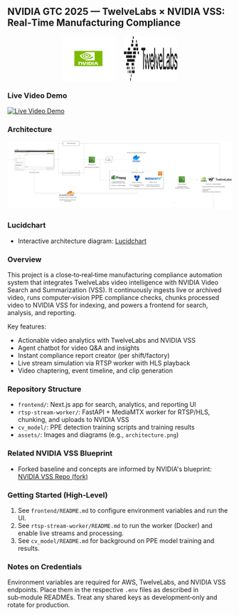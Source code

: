 ## NVIDIA GTC 2025 — TwelveLabs × NVIDIA VSS: Real‑Time Manufacturing Compliance

<div align="center" style="display: flex; align-items: center; justify-content: center; gap: 20px;">
  <img src="frontend/public/nvidia.jpg" width="120" height="100" alt="NVIDIA">
  <img src="frontend/public/twelvelabs.png" width="120" height="100" alt="TwelveLabs">
</div>

### Live Video Demo
[![Live Video Demo](https://img.youtube.com/vi/opYVHSc77ZQ/maxresdefault.jpg)](https://www.youtube.com/watch?v=opYHSc77ZQ&feature=youtu.be)

### Architecture
![System Architecture](assets/architecture.png)

### Lucidchart
- Interactive architecture diagram: [Lucidchart](https://lucid.app/lucidchart/6b6215f6-b49d-4ca5-92a4-e677dba3eb12/edit?invitationId=inv_b73efd38-0dde-43ef-8477-e1ae471f0aa1)

### Overview
This project is a close‑to‑real‑time manufacturing compliance automation system that integrates TwelveLabs video intelligence with NVIDIA Video Search and Summarization (VSS). It continuously ingests live or archived video, runs computer‑vision PPE compliance checks, chunks processed video to NVIDIA VSS for indexing, and powers a frontend for search, analysis, and reporting.

Key features:
- Actionable video analytics with TwelveLabs and NVIDIA VSS
- Agent chatbot for video Q&A and insights
- Instant compliance report creator (per shift/factory)
- Live stream simulation via RTSP worker with HLS playback
- Video chaptering, event timeline, and clip generation

### Repository Structure
- `frontend/`: Next.js app for search, analytics, and reporting UI
- `rtsp-stream-worker/`: FastAPI + MediaMTX worker for RTSP/HLS, chunking, and uploads to NVIDIA VSS
- `cv_model/`: PPE detection training scripts and training results
- `assets/`: Images and diagrams (e.g., `architecture.png`)

### Related NVIDIA VSS Blueprint
- Forked baseline and concepts are informed by NVIDIA's blueprint: [NVIDIA VSS Repo (fork)](https://github.com/james-le-twelve-labs/nvidia-vss)

### Getting Started (High‑Level)
1) See `frontend/README.md` to configure environment variables and run the UI.
2) See `rtsp-stream-worker/README.md` to run the worker (Docker) and enable live streams and processing.
3) See `cv_model/README.md` for background on PPE model training and results.

### Notes on Credentials
Environment variables are required for AWS, TwelveLabs, and NVIDIA VSS endpoints. Place them in the respective `.env` files as described in sub‑module READMEs. Treat any shared keys as development‑only and rotate for production.
